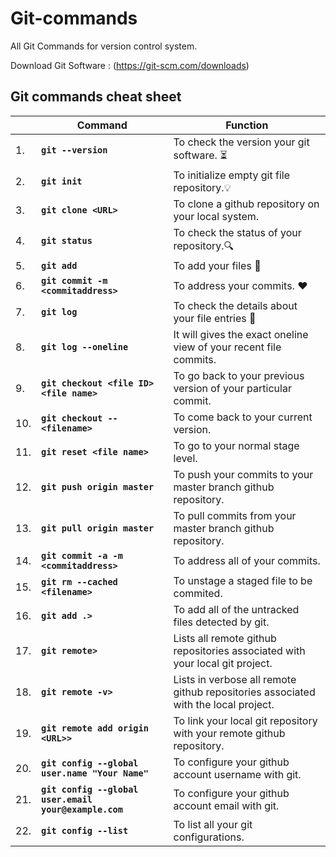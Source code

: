 # Git-commands
All Git Commands for version control system. 

Download Git Software : (https://git-scm.com/downloads)

## Git commands cheat sheet

||**Command**|**Function**|
|---|---|---|
|1.|**`git --version`**|To check the version your git software. ⏳|
|2.|**`git init`**|To initialize empty git file repository.💡|
|3.|**`git clone <URL>`**|To clone a github repository on your local system.|
|4.|**`git status`**|To check the status of your repository.🔍|
|5.|**`git add`**|To add your files 📂|
|6.|**`git commit -m <commitaddress>`**   |To address your commits. ❤|
|7.|**`git log`**|To check the details about your file entries 📑|
|8.|**`git log --oneline`**|It will gives the exact oneline view of your recent file commits.|
|9.| **`git checkout <file ID> <file name>`**|To go back to your previous version of your particular commit.|
|10.|**`git checkout -- <filename>`**|To come back to your current version.|
|11.|**`git reset <file name>`**|To go to your normal stage level.|
|12.|**`git push origin master`**|To push your commits to your master branch github repository.|
|13.|**`git pull origin master`**|To pull commits from your master branch github repository.|
|14.|**`git commit -a -m <commitaddress>`**|To address all of your commits.|
|15.|**`git rm --cached <filename>`**|To unstage a staged file to be commited.|
|16.|**`git add .>`**|To add all of the untracked files detected by git.|
|17.|**`git remote>`**|Lists all remote github repositories associated with your local git project.|
|18.|**`git remote -v>`**|Lists in verbose all remote github repositories associated with the local project.|
|19.|**`git remote add origin <URL>>`**|To link your local git repository with your remote github repository.|
|20.|**`git config --global user.name "Your Name"`**|To configure your github account username with git.|
|21.|**`git config --global user.email your@example.com`**|To configure your github account email with git.|
|22.|**`git config --list`**|To list all your git configurations.|
